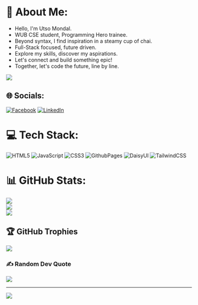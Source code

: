 # 💫 About Me:
- Hello, I'm Utso Mondal.
- WUB CSE student, Programming Hero trainee.
- Beyond syntax, I find inspiration in a steamy cup of chai.
- Full-Stack focused, future driven.
- Explore my skills, discover my aspirations.
- Let's connect and build something epic!
- Together, let's code the future, line by line.

![]([https://drive.google.com/file/d/1KEoa_d58qLEvxjdJJFQivDD2Ytx04VCP/view?usp=sharing](https://scontent.fdac24-2.fna.fbcdn.net/v/t39.30808-6/427729185_398725426178207_9153909343763874540_n.jpg?_nc_cat=103&ccb=1-7&_nc_sid=3635dc&_nc_eui2=AeFssnm9sCup9ffm2LG8VzKdmFbnSTR9GbiYVudJNH0ZuMwaLuLMY0Cgz8O8FvPB_NVpw2VC2EwlbI2AMTi9yFlF&_nc_ohc=OJQeflkkR9sAX9EGDQf&_nc_ht=scontent.fdac24-2.fna&oh=00_AfCzaf1OC3rb-dr7cAZLYJV7rZNbrYOmUj5YIYNyB1VR5g&oe=65D3DF18))


## 🌐 Socials:
[![Facebook](https://img.shields.io/badge/Facebook-%231877F2.svg?logo=Facebook&logoColor=white)](https://facebook.com/utsomondal2019) [![LinkedIn](https://img.shields.io/badge/LinkedIn-%230077B5.svg?logo=linkedin&logoColor=white)](https://linkedin.com/in/utsomondal) 

# 💻 Tech Stack:
![HTML5](https://img.shields.io/badge/html5-%23E34F26.svg?style=for-the-badge&logo=html5&logoColor=white) ![JavaScript](https://img.shields.io/badge/javascript-%23323330.svg?style=for-the-badge&logo=javascript&logoColor=%23F7DF1E) ![CSS3](https://img.shields.io/badge/css3-%231572B6.svg?style=for-the-badge&logo=css3&logoColor=white) ![GithubPages](https://img.shields.io/badge/github%20pages-121013?style=for-the-badge&logo=github&logoColor=white) ![DaisyUI](https://img.shields.io/badge/daisyui-5A0EF8?style=for-the-badge&logo=daisyui&logoColor=white) ![TailwindCSS](https://img.shields.io/badge/tailwindcss-%2338B2AC.svg?style=for-the-badge&logo=tailwind-css&logoColor=white)
# 📊 GitHub Stats:
![](https://github-readme-stats.vercel.app/api?username=utsomondal&theme=react&hide_border=true&include_all_commits=false&count_private=false)<br/>
![](https://github-readme-streak-stats.herokuapp.com/?user=utsomondal&theme=react&hide_border=true)<br/>
![](https://github-readme-stats.vercel.app/api/top-langs/?username=utsomondal&theme=react&hide_border=true&include_all_commits=false&count_private=false&layout=compact)

## 🏆 GitHub Trophies
![](https://github-profile-trophy.vercel.app/?username=utsomondal&theme=chalk&no-frame=true&no-bg=false&margin-w=4)

### ✍️ Random Dev Quote
![](https://quotes-github-readme.vercel.app/api?type=horizontal&theme=tokyonight)

---
[![](https://visitcount.itsvg.in/api?id=utsomondal&icon=0&color=0)](https://visitcount.itsvg.in)

<!-- Proudly created with GPRM ( https://gprm.itsvg.in ) -->
